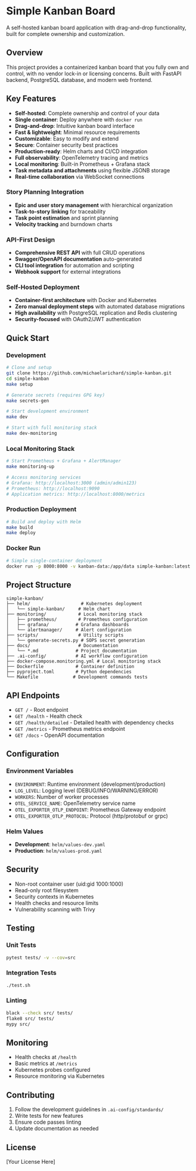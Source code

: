 # Simple Kanban Board

A self-hosted kanban board application with drag-and-drop functionality, built for complete ownership and customization.

## Overview

This project provides a containerized kanban board that you fully own and control, with no vendor lock-in or licensing concerns. Built with FastAPI backend, PostgreSQL database, and modern web frontend.

## Key Features

- **Self-hosted**: Complete ownership and control of your data
- **Single container**: Deploy anywhere with `docker run`
- **Drag-and-drop**: Intuitive kanban board interface
- **Fast & lightweight**: Minimal resource requirements
- **Customizable**: Easy to modify and extend
- **Secure**: Container security best practices
- **Production-ready**: Helm charts and CI/CD integration
- **Full observability**: OpenTelemetry tracing and metrics
- **Local monitoring**: Built-in Prometheus + Grafana stack
- **Task metadata and attachments** using flexible JSONB storage
- **Real-time collaboration** via WebSocket connections

### Story Planning Integration
- **Epic and user story management** with hierarchical organization
- **Task-to-story linking** for traceability
- **Task point estimation** and sprint planning
- **Velocity tracking** and burndown charts

### API-First Design
- **Comprehensive REST API** with full CRUD operations
- **Swagger/OpenAPI documentation** auto-generated
- **CLI tool integration** for automation and scripting
- **Webhook support** for external integrations

### Self-Hosted Deployment
- **Container-first architecture** with Docker and Kubernetes
- **Zero manual deployment steps** with automated database migrations
- **High availability** with PostgreSQL replication and Redis clustering
- **Security-focused** with OAuth2/JWT authentication

## Quick Start

### Development
```bash
# Clone and setup
git clone https://github.com/michaelarichard/simple-kanban.git
cd simple-kanban
make setup

# Generate secrets (requires GPG key)
make secrets-gen

# Start development environment
make dev

# Start with full monitoring stack
make dev-monitoring
```

### Local Monitoring Stack
```bash
# Start Prometheus + Grafana + AlertManager
make monitoring-up

# Access monitoring services
# Grafana: http://localhost:3000 (admin/admin123)
# Prometheus: http://localhost:9090
# Application metrics: http://localhost:8000/metrics
```

### Production Deployment
```bash
# Build and deploy with Helm
make build
make deploy
```

### Docker Run
```bash
# Simple single-container deployment
docker run -p 8000:8000 -v kanban-data:/app/data simple-kanban:latest
```

## Project Structure

```
simple-kanban/
├── helm/                   # Kubernetes deployment
│   └── simple-kanban/     # Helm chart
├── monitoring/            # Local monitoring stack
│   ├── prometheus/        # Prometheus configuration
│   ├── grafana/          # Grafana dashboards
│   └── alertmanager/     # Alert configuration
├── scripts/               # Utility scripts
│   └── generate-secrets.py # SOPS secret generation
├── docs/                  # Documentation
│   └── *.md              # Project documentation
├── .ai-config/           # AI workflow configuration
├── docker-compose.monitoring.yml # Local monitoring stack
├── Dockerfile            # Container definition
├── pyproject.toml        # Python dependencies
└── Makefile             # Development commands tests
```

## API Endpoints

- `GET /` - Root endpoint
- `GET /health` - Health check
- `GET /health/detailed` - Detailed health with dependency checks
- `GET /metrics` - Prometheus metrics endpoint
- `GET /docs` - OpenAPI documentation

## Configuration

### Environment Variables

- `ENVIRONMENT`: Runtime environment (development/production)
- `LOG_LEVEL`: Logging level (DEBUG/INFO/WARNING/ERROR)
- `WORKERS`: Number of worker processes
- `OTEL_SERVICE_NAME`: OpenTelemetry service name
- `OTEL_EXPORTER_OTLP_ENDPOINT`: Prometheus Gateway endpoint
- `OTEL_EXPORTER_OTLP_PROTOCOL`: Protocol (http/protobuf or grpc)

### Helm Values

- **Development**: `helm/values-dev.yaml`
- **Production**: `helm/values-prod.yaml`

## Security

- Non-root container user (uid:gid 1000:1000)
- Read-only root filesystem
- Security contexts in Kubernetes
- Health checks and resource limits
- Vulnerability scanning with Trivy

## Testing

### Unit Tests
```bash
pytest tests/ -v --cov=src
```

### Integration Tests
```bash
./test.sh
```

### Linting
```bash
black --check src/ tests/
flake8 src/ tests/
mypy src/
```

## Monitoring

- Health checks at `/health`
- Basic metrics at `/metrics`
- Kubernetes probes configured
- Resource monitoring via Kubernetes

## Contributing

1. Follow the development guidelines in `.ai-config/standards/`
2. Write tests for new features
3. Ensure code passes linting
4. Update documentation as needed

## License

[Your License Here]
